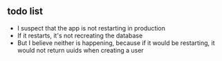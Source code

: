 ## todo list

- I suspect that the app is not restarting in production
- If it restarts, it's not recreating the database
- But I believe neither is happening, because if it would be restarting, it would not return uuids when creating a user